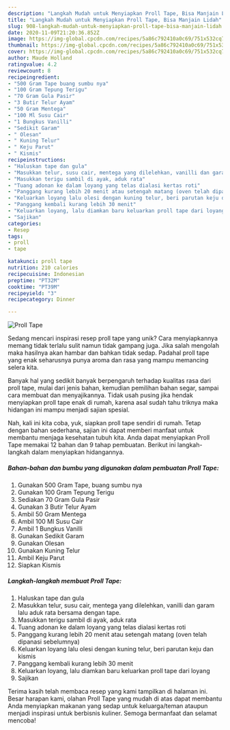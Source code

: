 ```yaml
---
description: "Langkah Mudah untuk Menyiapkan Proll Tape, Bisa Manjain Lidah"
title: "Langkah Mudah untuk Menyiapkan Proll Tape, Bisa Manjain Lidah"
slug: 908-langkah-mudah-untuk-menyiapkan-proll-tape-bisa-manjain-lidah
date: 2020-11-09T21:20:36.852Z
image: https://img-global.cpcdn.com/recipes/5a86c792410a0c69/751x532cq70/proll-tape-foto-resep-utama.jpg
thumbnail: https://img-global.cpcdn.com/recipes/5a86c792410a0c69/751x532cq70/proll-tape-foto-resep-utama.jpg
cover: https://img-global.cpcdn.com/recipes/5a86c792410a0c69/751x532cq70/proll-tape-foto-resep-utama.jpg
author: Maude Holland
ratingvalue: 4.2
reviewcount: 8
recipeingredient:
- "500 Gram Tape buang sumbu nya"
- "100 Gram Tepung Terigu"
- "70 Gram Gula Pasir"
- "3 Butir Telur Ayam"
- "50 Gram Mentega"
- "100 Ml Susu Cair"
- "1 Bungkus Vanilli"
- "Sedikit Garam"
- " Olesan"
- " Kuning Telur"
- " Keju Parut"
- " Kismis"
recipeinstructions:
- "Haluskan tape dan gula"
- "Masukkan telur, susu cair, mentega yang dilelehkan, vanilli dan garam lalu aduk rata bersama dengan tape."
- "Masukkan terigu sambil di ayak, aduk rata"
- "Tuang adonan ke dalam loyang yang telas dialasi kertas roti"
- "Panggang kurang lebih 20 menit atau setengah matang (oven telah dipanasi sebelumnya)"
- "Keluarkan loyang lalu olesi dengan kuning telur, beri parutan keju dan kismis"
- "Panggang kembali kurang lebih 30 menit"
- "Keluarkan loyang, lalu diamkan baru keluarkan proll tape dari loyang"
- "Sajikan"
categories:
- Resep
tags:
- proll
- tape

katakunci: proll tape 
nutrition: 210 calories
recipecuisine: Indonesian
preptime: "PT32M"
cooktime: "PT39M"
recipeyield: "3"
recipecategory: Dinner

---
```



![Proll Tape](https://img-global.cpcdn.com/recipes/5a86c792410a0c69/751x532cq70/proll-tape-foto-resep-utama.jpg)

Sedang mencari inspirasi resep proll tape yang unik? Cara menyiapkannya memang tidak terlalu sulit namun tidak gampang juga. Jika salah mengolah maka hasilnya akan hambar dan bahkan tidak sedap. Padahal proll tape yang enak seharusnya punya aroma dan rasa yang mampu memancing selera kita.

Banyak hal yang sedikit banyak berpengaruh terhadap kualitas rasa dari proll tape, mulai dari jenis bahan, kemudian pemilihan bahan segar, sampai cara membuat dan menyajikannya. Tidak usah pusing jika hendak menyiapkan proll tape enak di rumah, karena asal sudah tahu triknya maka hidangan ini mampu menjadi sajian spesial.




Nah, kali ini kita coba, yuk, siapkan proll tape sendiri di rumah. Tetap dengan bahan sederhana, sajian ini dapat memberi manfaat untuk membantu menjaga kesehatan tubuh kita. Anda dapat menyiapkan Proll Tape memakai 12 bahan dan 9 tahap pembuatan. Berikut ini langkah-langkah dalam menyiapkan hidangannya.

<!--inarticleads1-->

##### Bahan-bahan dan bumbu yang digunakan dalam pembuatan Proll Tape:

1. Gunakan 500 Gram Tape, buang sumbu nya
1. Gunakan 100 Gram Tepung Terigu
1. Sediakan 70 Gram Gula Pasir
1. Gunakan 3 Butir Telur Ayam
1. Ambil 50 Gram Mentega
1. Ambil 100 Ml Susu Cair
1. Ambil 1 Bungkus Vanilli
1. Gunakan Sedikit Garam
1. Gunakan  Olesan
1. Gunakan  Kuning Telur
1. Ambil  Keju Parut
1. Siapkan  Kismis




<!--inarticleads2-->

##### Langkah-langkah membuat Proll Tape:

1. Haluskan tape dan gula
1. Masukkan telur, susu cair, mentega yang dilelehkan, vanilli dan garam lalu aduk rata bersama dengan tape.
1. Masukkan terigu sambil di ayak, aduk rata
1. Tuang adonan ke dalam loyang yang telas dialasi kertas roti
1. Panggang kurang lebih 20 menit atau setengah matang (oven telah dipanasi sebelumnya)
1. Keluarkan loyang lalu olesi dengan kuning telur, beri parutan keju dan kismis
1. Panggang kembali kurang lebih 30 menit
1. Keluarkan loyang, lalu diamkan baru keluarkan proll tape dari loyang
1. Sajikan




Terima kasih telah membaca resep yang kami tampilkan di halaman ini. Besar harapan kami, olahan Proll Tape yang mudah di atas dapat membantu Anda menyiapkan makanan yang sedap untuk keluarga/teman ataupun menjadi inspirasi untuk berbisnis kuliner. Semoga bermanfaat dan selamat mencoba!
